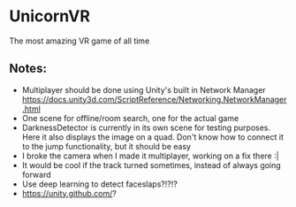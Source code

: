# UnicornVR
The most amazing VR game of all time

## Notes:
-  Multiplayer should be done using Unity's built in Network Manager https://docs.unity3d.com/ScriptReference/Networking.NetworkManager.html
- One scene for offline/room search, one for the actual game
- DarknessDetector is currently in its own scene for testing purposes. Here it also displays the image on a quad. Don't know how to connect it to the jump functionality, but it should be easy
- I broke the camera when I made it multiplayer, working on a fix there :|
- It would be cool if the track turned sometimes, instead of always going forward
- Use deep learning to detect faceslaps?!?!?
- https://unity.github.com/?

